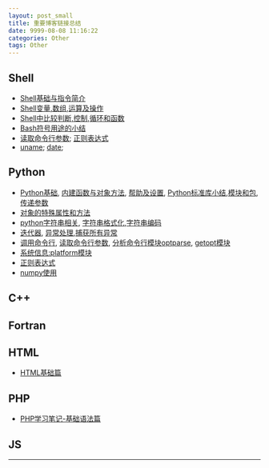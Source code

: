 ```yaml
---
layout: post_small
title: 重要博客链接总结
date: 9999-08-08 11:16:22
categories: Other
tags: Other
---
```


## Shell

- [Shell基础与指令简介](/2015/06/16/shell-basic/)
- [Shell变量,数组,运算及操作](/2015/06/15/shell-varient-operation/)
- [Shell中比较判断,控制,循环和函数](/2015/06/14/shell-function-for-if/)
- [Bash符号用途的小结](/2015/06/20/shell-symbol/)
- [读取命令行参数](/2015/06/13/ReadArgv/); [正则表达式](/2015/06/10/regexp-re/)
- [uname](/2015/06/12/uname-shell/); [date](/2015/06/07/bash-date-usage/);

## Python

- [Python基础](/2015/08/31/python_basic/), [内建函数与对象方法](/2015/10/19/pyBuildInMethod/), [帮助及设置](/2015/10/10/pyHelp/), [Python标准库小结](/2015/09/12/PythonSTL/),[模块和包](/2015/08/29/pythonModule/), [传递参数](/2015/08/07/PyArgsInput/)
- [对象的特殊属性和方法](/2015/10/09/pySpecialObjMethod/)
- [python字符串相关](/2015/06/23/python-string/), [字符串格式化](/2015/09/13/PyStringFormat/),[字符串编码](/2015/10/17/PyEncode/)
- [迭代器](/2015/09/07/PyIterator/), [异常处理](/2015/08/25/PythonException/),[捕获所有异常](/2015/08/26/CatchAllError/)
- [调用命令行](/2015/09/10/pythonComdline/), [读取命令行参数](/2015/06/13/ReadArgv/), [分析命令行模块optparse](/2015/10/04/PyOptParse/), [getopt模块](/2015/10/03/getopt/)
- [系统信息:platform模块](/2015/10/06/platformPy/)
- [正则表达式](/2015/06/10/regexp-re/)
- [numpy使用](/2015/09/15/numpy-use/)


## C++

## Fortran

## HTML

- [HTML基础篇](/2015/06/22/HTML-basic/)

## PHP

- [PHP学习笔记-基础语法篇](/2015/06/29/PHP-study/)

## JS

---
